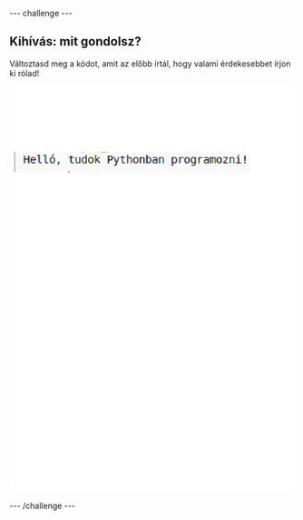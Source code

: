 --- challenge ---

## Kihívás: mit gondolsz?

Változtasd meg a kódot, amit az előbb írtál, hogy valami érdekesebbet írjon ki rólad!

![képernyőkép](images/me-mind.png)

--- /challenge ---